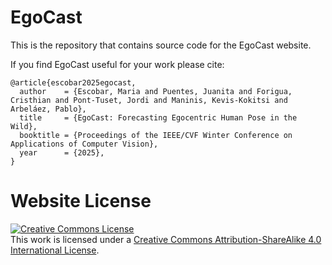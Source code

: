 # EgoCast

This is the repository that contains source code for the EgoCast website.

If you find EgoCast useful for your work please cite:
```
@article{escobar2025egocast,
  author    = {Escobar, Maria and Puentes, Juanita and Forigua, Cristhian and Pont-Tuset, Jordi and Maninis, Kevis-Kokitsi and Arbeláez, Pablo},
  title     = {EgoCast: Forecasting Egocentric Human Pose in the Wild},
  booktitle = {Proceedings of the IEEE/CVF Winter Conference on Applications of Computer Vision},
  year      = {2025},
}
```

# Website License
<a rel="license" href="http://creativecommons.org/licenses/by-sa/4.0/"><img alt="Creative Commons License" style="border-width:0" src="https://i.creativecommons.org/l/by-sa/4.0/88x31.png" /></a><br />This work is licensed under a <a rel="license" href="http://creativecommons.org/licenses/by-sa/4.0/">Creative Commons Attribution-ShareAlike 4.0 International License</a>.
